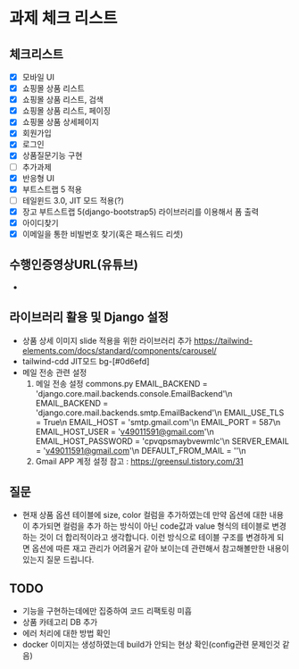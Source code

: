 # 과제 체크 리스트

## 체크리스트

- [x] 모바일 UI
- [x] 쇼핑몰 상품 리스트
- [x] 쇼핑몰 상품 리스트, 검색
- [x] 쇼핑몰 상품 리스트, 페이징
- [x] 쇼핑몰 상품 상세페이지
- [x] 회원가입
- [x] 로그인
- [x] 상품질문기능 구현
- [ ] 추가과제
- [x] 반응형 UI
- [x] 부트스트랩 5 적용
- [ ] 테일윈드 3.0, JIT 모드 적용(?)
- [x] 장고 부트스트랩 5(django-bootstrap5) 라이브러리를 이용해서 폼 출력
- [x] 아이디찾기
- [x] 이메일을 통한 비빌번호 찾기(혹은 패스워드 리셋)

## 수행인증영상URL(유튜브)
-

## 라이브러리 활용 및 Django 설정
- 상품 상세 이미지 slide 적용을 위한 라이브러리 추가
   https://tailwind-elements.com/docs/standard/components/carousel/
- tailwind-cdd JIT모드
   bg-[#0d6efd]
- 메일 전송 관련 설정
  1. 메일 전송 설정 commons.py
      EMAIL_BACKEND = 'django.core.mail.backends.console.EmailBackend'\n
      EMAIL_BACKEND = 'django.core.mail.backends.smtp.EmailBackend'\n
      EMAIL_USE_TLS = True\n
      EMAIL_HOST = 'smtp.gmail.com'\n
      EMAIL_PORT = 587\n
      EMAIL_HOST_USER = 'v49011591@gmail.com'\n
      EMAIL_HOST_PASSWORD = 'cpvqpsmaybvewmlc'\n
      SERVER_EMAIL = 'v49011591@gmail.com'\n
      DEFAULT_FROM_MAIL = ''\n
  2. Gmail APP 계정 설정
    참고 : https://greensul.tistory.com/31
    
## 질문
 * 현재 상품 옵션 테이블에 size, color 컬럼을 추가하였는데 만약 옵션에 대한 내용이 추가되면 컬럼을 추가 하는 방식이 아닌 code값과 value 형식의 테이블로 변경 하는 것이 더 합리적이라고 생각합니다. 이런 방식으로 테이블 구조를 변경하게 되면 옵션에 따른 재고 관리가 어려울거 같아 보이는데 관련해서 참고해볼만한 내용이 있는지 질문 드립니다. 
## TODO
  * 기능을 구현하는데에만 집중하여 코드 리팩토링 미흡
  * 상품 카테고리 DB 추가
  * 에러 처리에 대한 방법 확인
  * docker 이미지는 생성하였는데 build가 안되는 현상 확인(config관련 문제인것 같음)

